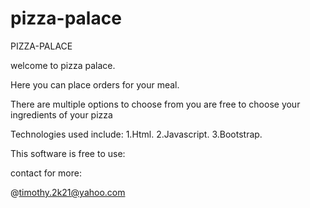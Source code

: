 # pizza-palace
PIZZA-PALACE


welcome to pizza palace.

Here you can place orders for your meal.



There are multiple options to choose from you are free to choose your ingredients of your pizza



Technologies used include:
1.Html.
2.Javascript.
3.Bootstrap.

This software is free to use:



contact for more:




 @timothy.2k21@yahoo.com

